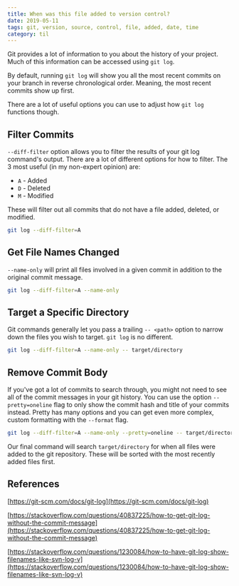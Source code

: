 ```yaml
---
title: When was this file added to version control?
date: 2019-05-11
tags: git, version, source, control, file, added, date, time
category: til
---
```


Git provides a lot of information to you about the history of your project. Much of this information can be accessed using `git log`.

By default, running `git log` will show you all the most recent commits on your branch in reverse chronological order. Meaning, the most recent commits show up first.

There are a lot of useful options you can use to adjust how `git log` functions though.

## Filter Commits

`--diff-filter` option allows you to filter the results of your git log command's output. There are a lot of different options for how to filter. The 3 most useful (in my non-expert opinion) are:

- `A` - Added
- `D` - Deleted
- `M` - Modified

These will filter out all commits that do not have a file added, deleted, or modified.

```bash
git log --diff-filter=A
```

## Get File Names Changed

`--name-only` will print all files involved in a given commit in addition to the original commit message.

```bash
git log --diff-filter=A --name-only
```

## Target a Specific Directory

Git commands generally let you pass a trailing `-- <path>` option to narrow down the files you wish to target. `git log` is no different.

```bash
git log --diff-filter=A --name-only -- target/directory
```

## Remove Commit Body

If you've got a lot of commits to search through, you might not need to see all of the commit messages in your git history. You can use the option `--pretty=oneline` flag to only show the commit hash and title of your commits instead. Pretty has many options and you can get even more complex, custom formatting with the `--format` flag.

```bash
git log --diff-filter=A --name-only --pretty=oneline -- target/directory
```

Our final command will search `target/directory` for when all files were added to the git repository. These will be sorted with the most recently added files first.

## References

[https://git-scm.com/docs/git-log](https://git-scm.com/docs/git-log)

[https://stackoverflow.com/questions/40837225/how-to-get-git-log-without-the-commit-message](https://stackoverflow.com/questions/40837225/how-to-get-git-log-without-the-commit-message)

[https://stackoverflow.com/questions/1230084/how-to-have-git-log-show-filenames-like-svn-log-v](https://stackoverflow.com/questions/1230084/how-to-have-git-log-show-filenames-like-svn-log-v)
